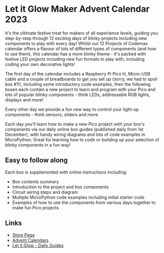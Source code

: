 # Let it Glow Maker Advent Calendar 2023

It's the ultimate festive treat for makers of all experience levels, guiding you step-by-step through 12 exciting days of blinky projects including new components to play with every day! Whilst our 12 Projects of Codemas calendar offers a flavour of lots of different types of components (and how to use them), this calendar has a more blinky theme - it's packed with festive LED projects including new fun formats to play with, including coding your own decorative lights!

The first day of the calendar includes a Raspberry Pi Pico H, Micro-USB cable and a couple of breadboards to get you set up (sorry, we had to spoil box #1!), including some introductory code examples, then the following boxes each contain a new project to learn and program with your Pico and lots of popular blinky components - think LEDs, addressable RGB lights, displays and more!

Every other day we provide a fun new way to control your light-up components - think sensors, sliders and more. 

Each day you’ll learn how to make a new Pico project with your box's components via our daily online box guides (published daily from 1st December), with handy wiring diagrams and lots of code examples in MicroPython. Great for learning how to code or building up your selection of blinky components in a fun way!

## Easy to follow along

Each box is supplemented with online instructions including:

- Box contents summary
- Introduction to the project and box components
- Circuit wiring steps and diagram
- Multiple MicroPython code examples including initial starter code
- Examples of how to use the components from various days together to make fun Pico projects

## Links

- [Store Page](https://thepihut.com/products/maker-advent-calendar-let-it-glow-inc-raspberry-pi-pico-h)
- [Advent Calendars](https://thepihut.com/pages/advent)
- [Let it Glow - Daily Guides](https://thepihut.com/pages/maker-advent-2023-guides)
